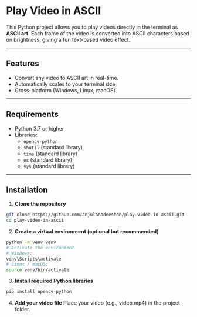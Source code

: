 # Play Video in ASCII

This Python project allows you to play videos directly in the terminal as **ASCII art**. Each frame of the video is converted into ASCII characters based on brightness, giving a fun text-based video effect.

---

## Features

- Convert any video to ASCII art in real-time.
- Automatically scales to your terminal size.
- Cross-platform (Windows, Linux, macOS).

---

## Requirements

- Python 3.7 or higher
- Libraries:
  - `opencv-python`
  - `shutil` (standard library)
  - `time` (standard library)
  - `os` (standard library)
  - `sys` (standard library)

---

## Installation

1. **Clone the repository**
```bash
git clone https://github.com/anjulanadeeshan/play-video-in-ascii.git
cd play-video-in-ascii
```
2. **Create a virtual environment (optional but recommended)**
```bash
python -m venv venv
# Activate the environment
# Windows:
venv\Scripts\activate
# Linux / macOS:
source venv/bin/activate
```
3. **Install required Python libraries**
```bash
pip install opencv-python
```
4. **Add your video file**
    Place your video (e.g., video.mp4) in the project folder.